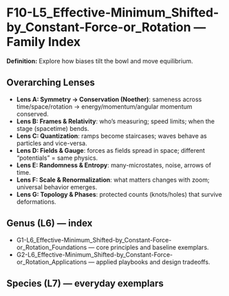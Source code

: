 # F10-L5_Effective-Minimum_Shifted-by_Constant-Force-or_Rotation — Family Index
**Definition:** Explore how biases tilt the bowl and move equilibrium.

## Overarching Lenses

- **Lens A: Symmetry -> Conservation (Noether)**: sameness across time/space/rotation → energy/momentum/angular momentum conserved.
- **Lens B: Frames & Relativity**: who’s measuring; speed limits; when the stage (spacetime) bends.
- **Lens C: Quantization**: ramps become staircases; waves behave as particles and vice-versa.
- **Lens D: Fields & Gauge**: forces as fields spread in space; different “potentials” = same physics.
- **Lens E: Randomness & Entropy**: many-microstates, noise, arrows of time.
- **Lens F: Scale & Renormalization**: what matters changes with zoom; universal behavior emerges.
- **Lens G: Topology & Phases**: protected counts (knots/holes) that survive deformations.

## Genus (L6) — index
- G1-L6_Effective-Minimum_Shifted-by_Constant-Force-or_Rotation_Foundations — core principles and baseline exemplars.
- G2-L6_Effective-Minimum_Shifted-by_Constant-Force-or_Rotation_Applications — applied playbooks and design tradeoffs.

## Species (L7) — everyday exemplars

